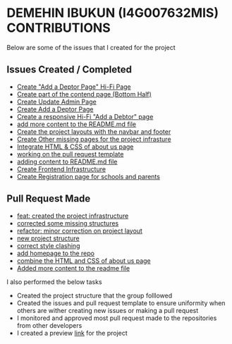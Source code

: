 # DEMEHIN IBUKUN (I4G007632MIS) CONTRIBUTIONS

Below are some of the issues that I created for the project

## Issues Created / Completed

- [Create "Add a Deptor Page" Hi-Fi Page](https://github.com/zuri-training/my-debtors-team32/issues/77/)
- [Create part of the contend page (Bottom Half)](https://github.com/zuri-training/my-debtors-team32/issues/21)
- [Create Update Admin Page](https://github.com/zuri-training/my-debtors-team32/issues/38)
- [Create Add a Deptor Page](https://github.com/zuri-training/my-debtors-team32/issues/39)
- [Create a responsive Hi-Fi "Add a Debtor" page](https://github.com/zuri-training/my-debtors-team32/issues/59)
- [add more content to the README.md file](https://github.com/zuri-training/my-debtors-team32/issues/7)
- [Create the project layouts with the navbar and footer](https://github.com/zuri-training/my-debtors-team32/issues/57)
- [Create Other missing pages for the project infrasture](https://github.com/zuri-training/my-debtors-team32/issues/27)
- [Integrate HTML & CSS of about us page](https://github.com/zuri-training/my-debtors-team32/issues/24)
- [working on the pull request template](https://github.com/zuri-training/my-debtors-team32/issues/9)
- [adding content to README.md file](https://github.com/zuri-training/my-debtors-team32/issues/6)
- [Create Frontend Infrastructure](https://github.com/zuri-training/my-debtors-team32/issues/2)
- [Create Registration page for schools and parents](https://github.com/zuri-training/my-debtors-team32/issues/1)

## Pull Request Made

- [feat: created the project infrastructure](https://github.com/zuri-training/my-debtors-team32/pull/4)
- [corrected some missing structures](https://github.com/zuri-training/my-debtors-team32/pull/70)
- [refactor: minor correction on project layout](https://github.com/zuri-training/my-debtors-team32/pull/65)
- [new project structure](https://github.com/zuri-training/my-debtors-team32/pull/63)
- [correct style clashing](https://github.com/zuri-training/my-debtors-team32/pull/52)
- [add homepage to the repo](https://github.com/zuri-training/my-debtors-team32/pull/51)
- [combine the HTML and CSS of about us page](https://github.com/zuri-training/my-debtors-team32/pull/25)
- [Added more content to the readme file](https://github.com/zuri-training/my-debtors-team32/pull/17)

I also performed the below tasks

- Created the project structure that the group folllowed
- Created the issues and pull request template to ensure uniformity when others are wither creating new issues or making a pull request
- I monitored and approved most pull request made to the repositories from other developers
- I created a preview [link](https://my-debtors-team32.vercel.app/) for the project
